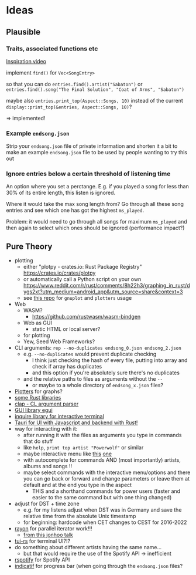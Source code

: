 # Ideas

## Plausible

### Traits, associated functions etc

[Inspiration video](https://youtu.be/bnnacleqg6k)

implement `find()` for `Vec<SongEntry>`

so that you can do `entries.find().artist("Sabaton")`
or `entries.find().song("The Final Solution", "Coat of Arms", "Sabaton")`

maybe also `entries.print_top(Aspect::Songs, 10)` instead of the current
`display::print_top(&entries, Aspect::Songs, 10)`?

=> implemented!

### Example `endsong.json`

Strip your `endsong.json` file of private information and shorten it a bit
to make an example `endsong.json` file to be used by people wanting to try this out

### Ignore entries below a certain threshold of listening time

An option where you set a perctange. E.g. if you played a song for less than 30% of its entire length, this listen is ignored.

Where it would take the max song length from? Go through all these song entries and see which one has got the
highest `ms_played`.

Problem: it would need to go through all songs for maximum `ms_played` and then again to select which ones should be ignored (performance impact?)

## Pure Theory

- plotting
  - either "plotpy - crates.io: Rust Package Registry" <https://crates.io/crates/plotpy>
  - or automatically call a Python script on your own <https://www.reddit.com/r/rust/comments/8h22h3/graphing_in_rust/dygs2xt?utm_medium=android_app&utm_source=share&context=3>
  - see [this repo](https://github.com/bheisler/cargo-criterion) for `gnuplot` and `plotters` usage
- Web
  - WASM?
    - <https://github.com/rustwasm/wasm-bindgen>
  - Web as GUI
    - static HTML or local server?
  - for plotting
  - Yew, Seed Web Frameworks?
- CLI arguments: `rep --no-duplicates endsong_0.json endsong_2.json`
  - e.g. `--no-duplicates` would prevent duplicate checking
    - I think just checking the hash of every file, putting into array and check if array has duplicates
    - and this option if you're absolutely sure there's no duplicates
  - and the relative paths to files as arguments without the `--`
    - or maybe to a whole directory of `endsong_x.json` files?
- [Plotters](https://old.reddit.com/r/rust/comments/ude3lz/plotters_is_back/) for graphs?
- [some Rust libraries](https://old.reddit.com/r/rust/comments/uevmnx/what_crates_would_you_consider_essential/)
- [clap - CL argument parser](https://docs.rs/clap/latest/clap/)
- [GUI library egui](https://old.reddit.com/r/rust/comments/ugefgv/egui_018_released/)
- [inquire library for interactive terminal](https://docs.rs/inquire/latest/inquire/)
- [Tauri for UI with Javascript and backend with Rust!](https://youtu.be/-X8evddpu7M)
- way for interacting with it:
  - after running it with the files as arguments you type in commands that do stuff
  - like `help`, `print top artist "Powerwolf"` or similar
  - maybe interactive menu like [this](https://code.visualstudio.com/api/extension-guides/color-theme#create-a-new-color-theme) [one](https://code.visualstudio.com/assets/api/extension-guides/color-theme/yocode-colortheme.png)
  - with autocomplete for commands AND (most importantly) artists, albums and songs !!
  - maybe select commands with the interactive menu/options and there you can go back or forward and change parameters or leave them at default and at the end you type in the aspect
    - THIS and a shorthand commands for power users (faster and easier to the same command but with one thing changed)
- adjust for DST + time zone
  - e.g. for my listens adjust when DST was in Germany and save the relative time from the absolute Unix timestamp
  - for beginning: hardcode when CET changes to CEST for 2016-2022
- [rayon](https://github.com/rayon-rs/rayon) for parallel iterator work!!!
  - [from this jonhoo talk](https://youtu.be/DnT-LUQgc7s?t=1516)
- [tui-rs](https://github.com/fdehau/tui-rs) for terminal UI?!?
- do something about different artists having the same name...
  - but that would require the use of the Spotify API -> inefficient
- [rspotify](https://github.com/ramsayleung/rspotify) for Spotify API
- [indicatif](https://old.reddit.com/r/rust/comments/wbswks/indicatif_017_reduces_overhead_95x/) for progress bar (when going through the `endsong.json` files?
